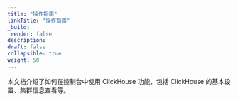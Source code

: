 ```yaml
---
title: "操作指南"
linkTitle: "操作指南"
_build:
 render: false 
description: 
draft: false
collapsible: true
weight: 50
---
```


本文档介绍了如何在控制台中使用 ClickHouse 功能，包括 ClickHouse 的基本设置、集群信息查看等。
